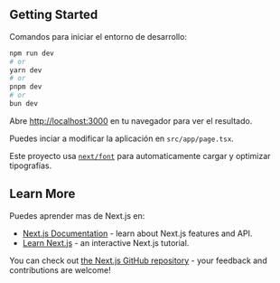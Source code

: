 ## Getting Started

Comandos para iniciar el entorno de desarrollo:

```bash
npm run dev
# or
yarn dev
# or
pnpm dev
# or
bun dev
```

Abre [http://localhost:3000](http://localhost:3000) en tu navegador para ver el resultado.

Puedes inciar a modificar la aplicación en `src/app/page.tsx`.

Este proyecto usa [`next/font`](https://nextjs.org/docs/basic-features/font-optimization) para automaticamente cargar y optimizar tipografías.

## Learn More

Puedes aprender mas de Next.js en:

- [Next.js Documentation](https://nextjs.org/docs) - learn about Next.js features and API.
- [Learn Next.js](https://nextjs.org/learn) - an interactive Next.js tutorial.

You can check out [the Next.js GitHub repository](https://github.com/vercel/next.js/) - your feedback and contributions are welcome!
